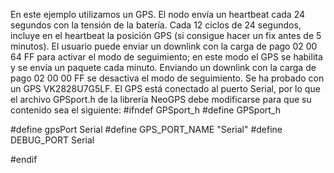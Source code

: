 En este ejemplo utilizamos un GPS.
El nodo envía un heartbeat cada 24 segundos con la tensión de la batería.
Cada 12 ciclos de 24 segundos, incluye en el heartbeat la posición GPS (si consigue hacer un fix antes de 5 minutos).
El usuario puede enviar un downlink con la carga de pago 02 00 64 FF para activar el modo de seguimiento; en este modo el GPS se habilita y se envía un paquete cada minuto.
Enviando un downlink con la carga de pago 02 00 00 FF se desactiva el modo de seguimiento.
Se ha probado con un GPS VK2828U7G5LF.
El GPS está conectado al puerto Serial, por lo que el archivo GPSport.h de la librería NeoGPS debe modificarse para que su contenido sea el siguiente:
#ifndef GPSport_h
#define GPSport_h

#define gpsPort Serial
#define GPS_PORT_NAME "Serial"
#define DEBUG_PORT Serial

#endif

